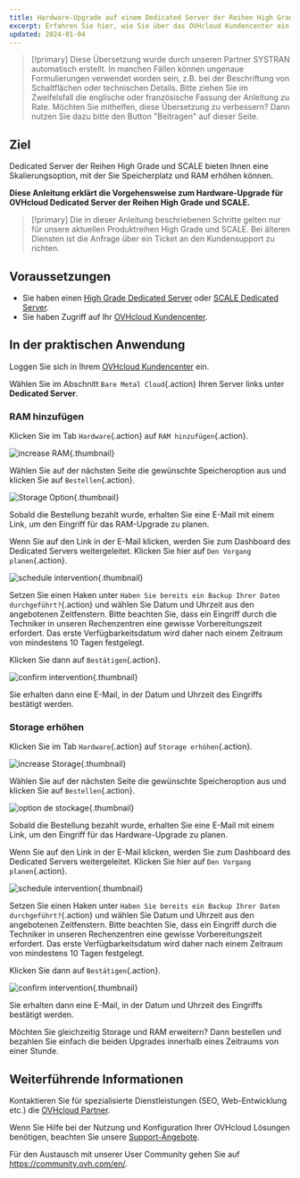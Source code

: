 ```yaml
---
title: Hardware-Upgrade auf einem Dedicated Server der Reihen High Grade oder SCALE
excerpt: Erfahren Sie hier, wie Sie über das OVHcloud Kundencenter ein Hardware-Upgrade für High Grade und SCALE beantragen können
updated: 2024-01-04
---
```


> [!primary]
> Diese Übersetzung wurde durch unseren Partner SYSTRAN automatisch erstellt. In manchen Fällen können ungenaue Formulierungen verwendet worden sein, z.B. bei der Beschriftung von Schaltflächen oder technischen Details. Bitte ziehen Sie im Zweifelsfall die englische oder französische Fassung der Anleitung zu Rate. Möchten Sie mithelfen, diese Übersetzung zu verbessern? Dann nutzen Sie dazu bitte den Button "Beitragen" auf dieser Seite.
>

## Ziel

Dedicated Server der Reihen High Grade und SCALE bieten Ihnen eine Skalierungsoption, mit der Sie Speicherplatz und RAM erhöhen können.

**Diese Anleitung erklärt die Vorgehensweise zum Hardware-Upgrade für OVHcloud Dedicated Server der Reihen High Grade und SCALE.**

> [!primary]
> Die in dieser Anleitung beschriebenen Schritte gelten nur für unsere aktuellen Produktreihen High Grade und SCALE. Bei älteren Diensten ist die Anfrage über ein Ticket an den Kundensupport zu richten.

## Voraussetzungen

- Sie haben einen [High Grade Dedicated Server](https://www.ovhcloud.com/de/bare-metal/high-grade/) oder [SCALE Dedicated Server](https://www.ovhcloud.com/de/bare-metal/scale/).
- Sie haben Zugriff auf Ihr [OVHcloud Kundencenter](/links/manager).

## In der praktischen Anwendung

Loggen Sie sich in Ihrem [OVHcloud Kundencenter](/links/manager) ein.

Wählen Sie im Abschnitt `Bare Metal Cloud`{.action} Ihren Server links unter **Dedicated Server**.

### RAM hinzufügen

Klicken Sie im Tab `Hardware`{.action} auf `RAM hinzufügen`{.action}.

![increase RAM](images/increaseram.png){.thumbnail}

Wählen Sie auf der nächsten Seite die gewünschte Speicheroption aus und klicken Sie auf `Bestellen`{.action}.

![Storage Option](images/selectram.png){.thumbnail}

Sobald die Bestellung bezahlt wurde, erhalten Sie eine E-Mail mit einem Link, um den Eingriff für das RAM-Upgrade zu planen.

Wenn Sie auf den Link in der E-Mail klicken, werden Sie zum Dashboard des Dedicated Servers weitergeleitet. Klicken Sie hier auf `Den Vorgang planen`{.action}.

![schedule intervention](images/ramintervention.png){.thumbnail}

Setzen Sie einen Haken unter `Haben Sie bereits ein Backup Ihrer Daten durchgeführt?`{.action} und wählen Sie Datum und Uhrzeit aus den angebotenen Zeitfenstern. Bitte beachten Sie, dass ein Eingriff durch die Techniker in unseren Rechenzentren eine gewisse Vorbereitungszeit erfordert. Das erste Verfügbarkeitsdatum wird daher nach einem Zeitraum von mindestens 10 Tagen festgelegt.

Klicken Sie dann auf `Bestätigen`{.action}.

![confirm intervention](images/ramconfirm.png){.thumbnail}

Sie erhalten dann eine E-Mail, in der Datum und Uhrzeit des Eingriffs bestätigt werden.

### Storage erhöhen

Klicken Sie im Tab `Hardware`{.action} auf `Storage erhöhen`{.action}.

![increase Storage](images/increasestorage.png){.thumbnail}

Wählen Sie auf der nächsten Seite die gewünschte Speicheroption aus und klicken Sie auf `Bestellen`{.action}.

![option de stockage](images/selectstorage.png){.thumbnail}

Sobald die Bestellung bezahlt wurde, erhalten Sie eine E-Mail mit einem Link, um den Eingriff für das Hardware-Upgrade zu planen.

Wenn Sie auf den Link in der E-Mail klicken, werden Sie zum Dashboard des Dedicated Servers weitergeleitet. Klicken Sie hier auf `Den Vorgang planen`{.action}.

![schedule intervention](images/storageintervention.png){.thumbnail}

Setzen Sie einen Haken unter `Haben Sie bereits ein Backup Ihrer Daten durchgeführt?`{.action} und wählen Sie Datum und Uhrzeit aus den angebotenen Zeitfenstern. Bitte beachten Sie, dass ein Eingriff durch die Techniker in unseren Rechenzentren eine gewisse Vorbereitungszeit erfordert. Das erste Verfügbarkeitsdatum wird daher nach einem Zeitraum von mindestens 10 Tagen festgelegt.

Klicken Sie dann auf `Bestätigen`{.action}.

![confirm intervention](images/confirmintervention.png){.thumbnail}

Sie erhalten dann eine E-Mail, in der Datum und Uhrzeit des Eingriffs bestätigt werden.

Möchten Sie gleichzeitig Storage und RAM erweitern? Dann bestellen und bezahlen Sie einfach die beiden Upgrades innerhalb eines Zeitraums von einer Stunde.

## Weiterführende Informationen <a name="go-further"></a>
 
Kontaktieren Sie für spezialisierte Dienstleistungen (SEO, Web-Entwicklung etc.) die [OVHcloud Partner](/links/partner).
 
Wenn Sie Hilfe bei der Nutzung und Konfiguration Ihrer OVHcloud Lösungen benötigen, beachten Sie unsere [Support-Angebote](https://www.ovhcloud.com/de/support-levels/).
 
Für den Austausch mit unserer User Community gehen Sie auf <https://community.ovh.com/en/>.